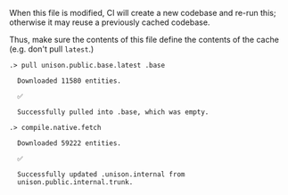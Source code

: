 When this file is modified, CI will create a new codebase and re-run this;
otherwise it may reuse a previously cached codebase.

Thus, make sure the contents of this file define the contents of the cache
(e.g. don't pull `latest`.)

```ucm
.> pull unison.public.base.latest .base

  Downloaded 11580 entities.

  ✅
  
  Successfully pulled into .base, which was empty.

.> compile.native.fetch

  Downloaded 59222 entities.

  ✅
  
  Successfully updated .unison.internal from
  unison.public.internal.trunk.

```

